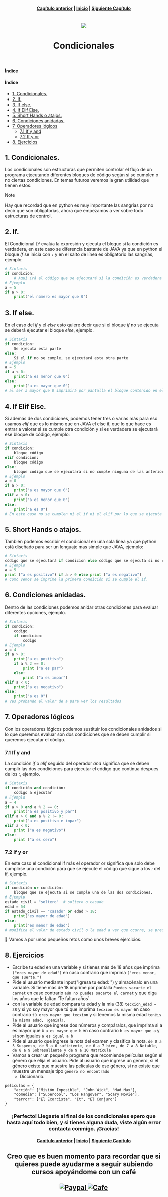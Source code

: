 <h4 align="center">
<a href="https://github.com/tecxion/Curso-Python/tree/main/07_Diccionarios/readme.md">Capítulo anterior</a> | <a href="https://github.com/tecxion/Curso-Python/tree/main">Inicio</a> | <a href="https://github.com/tecxion/Curso-Python/tree/main/09_Bucles/readme.md">Siguiente Capítulo</a>
</h4>

<h1 align="center">
<img src="https://github.com/tecxion/Curso-Python/blob/main/Media/condicionales.png">
</h1>


<h1 align="center">Condicionales</h1><br>

<h4>Índice</h4>


<h4>Índice</h4>

- [1. Condicionales.](#1-condicionales)
- [2. If.](#2-if)
- [3. If else.](#3-if-else)
- [4. If Elif Else.](#4-if-elif-else)
- [5. Short Hands o atajos.](#5-short-hands-o-atajos)
- [6. Condiciones anidadas.](#6-condiciones-anidadas)
- [7. Operadores lógicos](#7-operadores-lógicos)
  - [7.1 If y and](#71-if-y-and)
  - [7.2 If y or](#72-if-y-or)
- [8. Ejercicios](#8-ejercicios)


<a name="1-condicionales"></a>

## 1. Condicionales.

Los condicionales son estructuras que permiten controlar el flujo de un programa ejecutando diferentes bloques de código según si se cumplen o no ciertas condiciones. En temas futuros veremos la gran utilidad que tienen estos.

>[!NOTE]
>Hay que recordad que en python es muy importante las sangrías por no decir que son obligatorias, ahora que empezamos a ver sobre todo estructuras de control.

<a name="2-if"></a>

## 2. If.

El Condicional `If` evalúa la expresión y ejecuta el bloque si la condición es verdadera, en este caso se diferencia bastante de JAVA ya que en python el bloque _If_ se inicia con `:` y en el salto de línea es obligatorio las sangrías, ejemplo:

```python
# Sintaxis
if condicion:
    # Aquí irá el código que se ejecutará si la condición es verdadera
# Ejemplo
a = 5
if a > 0:
    print("el número es mayor que 0")
```

<a name="3-if-else"></a>

## 3. If else.

En el caso del _if_ y el _else_ esto quiere decir que si el bloque _if_ no se ejecuta se deberá ejecutar el bloque _else_, ejemplo.
```python
# Sintaxis
if condicion:
    Se ejecuta esta parte
else:
    Si el if no se cumple, se ejecutará esta otra parte
# Ejemplo
a = 5
if a < 0:
    print("a es menor que 0")
else:
    print("a es mayor que 0")
# al ser a mayor que 0 imprimirá por pantalla el bloque contenido en el else
```

<a name="4-if-elif-else"></a>

## 4. If Elif Else.

Si además de dos condiciones, podemos tener tres o varias más para eso usamos _elif_ que es lo mismo que en JAVA el else if, que lo que hace es entrar a valorar si se cumple otra condición y si es verdadera se ejecutará ese bloque de código, ejemplo:
```python
# Sintaxis
if condicion:
    bloque código
elif condicion:
    bloque código
else:
    bloque código que se ejecutará si no cumple ninguna de las anteriores.
# Ejemplo
a = 0
if a > 0:
    print("a es mayor que 0")
elif a < 0:
    print("a es menor que 0")
else:
    print("a es 0")
# En este caso no se cumplen ni el if ni el elif por lo que se ejecuta el else, prueba a cambiar el valor de a.
```

<a name="5-short-hands-o-atajos"></a>

## 5. Short Hands o atajos.

También podemos escribir el condicional en una sola línea ya que python está diseñado para ser un lenguaje mas simple que JAVA, ejemplo:
```python
# Sintaxis
código que se ejecutará if condicion else código que se ejecuta si no cumple condición.
# Ejemplo
a = 5
print ("a es positivo") if a > 0 else print ("a es negativo")
# como vemos se imprime la primera condición si se cumple el if.
```

<a name="6-condiciones-anidadas"></a>

## 6. Condiciones anidadas.

Dentro de las condiciones podemos anidar otras condiciones para evaluar diferentes opciones, ejemplo.
```python
# Sintaxis
if condicion:
    codigo
    if condicion:
        codigo
# Ejemplo
a = 4
if a > 0:
    print("a es positivo")
    if a % 2 == 0:
        print ("a es par")
    else:
        print ("a es impar")
elif a < 0:
    print("a es negativo")
else:
    print("a es 0")
# Ves probando el valor de a para ver los resultados
```

<a name="7-operadores-lógicos"></a>

## 7. Operadores lógicos

Con los operadores lógicos podemos sustituir los condicionales anidados si lo que queremos evaluar son dos condiciones que se deben cumplir si queremos ejecutar el código.

<a name="71-if-y-and"></a>

### 7.1 If y and

La condición _if_ o _elif_ seguido del operador _and_ significa que se deben cumplir las dos condiciones para ejecutar el código que continua despues de los _:_, ejemplo.
```python
# Sintaxis
if condición and condición:
    código a ejecutar
# Ejemplo
a = 4
if a > 0 and a % 2 == 0:
    print("a es positivo y par")
elif a > 0 and a % 2 != 0:
    print("a es positivo e impar")
elif a < 0:
    print ("a es negativo")
else:
    print ("a es cero")
```

<a name="72-if-y-or"></a>

### 7.2 If y or

En este caso el condicional if más el operador or significa que solo debe cumplirse una condición para que se ejecute el código que sigue a los _:_ del if, ejemplo.
```python
# Sintaxis
if condición or condición:
    bloque que se ejecuta si se cumple una de las dos condiciones.
# Ejemplo
estado_civil = "soltero"  # soltero o casado
edad = 54
if estado_civil == "casado" or edad > 18:
    print("es mayor de edad")
else:
    print("es menor de edad")
# modifica el valor de estado civil o la edad a ver que ocurre, se presupone que para casarte tienes que ser mayor de edad pero puedes estar soltero y ser mayor de edad.
```

🙌 Vamos a por unos pequeños retos como unos breves ejercicios.

<a name="8-ejercicios"></a>

## 8. Ejercicios

- Escribe tu edad en una variable y si tienes más de 18 años que imprima `("eres mayor de edad")` en caso contrario que imprima `("eres menor, que suerte.")`
- Pide al usuario mediante input("igresa tu edad: ") y almacénalo en una variable. Si tiene más de 18 imprime por pantalla `Puedes sacarte el carnet` en caso contrario `aún no puedes sacarte el carnet` y que diga los años que le faltan 'Te faltan años`.
- con la variable de edad compara tu edad y la mia (38) `tecxion_edad = 38` y si yo soy mayor que tú que imprima `tecxion es mayor` en caso contrario `tú eres mayor que tecxion` y si tenemos la misma edad `tenéis la misma edad, ¡genial!`.
- Pide al usuario que ingrese dos números y compáralos, que imprima si a es mayor que b `a es mayor que b` en caso contrario `b es mayor que a` y si son iguales `a es igual a b`
- Pide al usuario que ingrese la nota del examen y clasifica la nota. `de 0 a 5 Suspenso, de 5 a 6 suficiente, de 6 a 7 bien, de 7 a 8 Notable, de 8 a 9 Sobresaliente y de 9 a 10 Matrícula`
- Vamos a crear un pequeño programa que recomiende películas según el género que elija el usuario. Pide al usuario que ingrese un género, si el género existe que muestre las películas de ese género, si no existe que muestre un mensaje tipo `género no encontrado`
  - Diccionario. 
```
peliculas = {
    "acción": ["Misión Imposible", "John Wick", "Mad Max"],
    "comedia": ["Supercool", "Los Hangover", "Scary Movie"],
    "terror": ["El Exorcista", "It", "El Conjuro"]
}
```

<h3 align="center">
¡Perfecto! Llegaste al final de los condicionales epero que hasta aquí todo bien, y si tienes alguna duda, viste algún error contacta conmigo. ¡Gracias!
</h3>


<h4 align="center">
<a href="https://github.com/tecxion/Curso-Python/tree/main/07_Diccionarios/readme.md">Capítulo anterior</a> | <a href="https://github.com/tecxion/Curso-Python/tree/main">Inicio</a> | <a href="https://github.com/tecxion/Curso-Python/tree/main/09_Bucles/readme.md">Siguiente Capítulo</a>
</h4>

<h2 align="center">
Creo que es buen momento para recordar que si quieres puede ayudarme a seguir subiendo cursos apoyándome con un café<br>
<br>
   <a href="https://paypal.me/jfmpkiko">
<img src="https://img.shields.io/badge/PayPal-00457C?style=for-the-badge&logo=paypal&logoColor=white" alt="Paypal" />  </a><a href="https://coff.ee/tecxart"><img src="https://github.com/tecxion/TecXion/blob/main/Media/cafe1.png" alt="Cafe">

</a>
</h2>